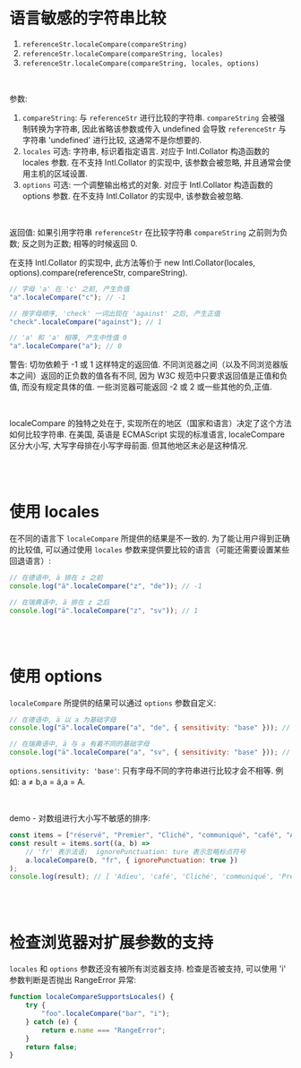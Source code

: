 # 语言敏感的字符串比较

1. `referenceStr.localeCompare(compareString)`
2. `referenceStr.localeCompare(compareString, locales)`
3. `referenceStr.localeCompare(compareString, locales, options)`

<br>

参数:

1.  `compareString`: 与 `referenceStr` 进行比较的字符串. `compareString` 会被强制转换为字符串, 因此省略该参数或传入 undefined 会导致 `referenceStr` 与字符串 'undefined' 进行比较, 这通常不是你想要的.
2.  `locales` 可选: 字符串, 标识着指定语言. 对应于 Intl.Collator 构造函数的 locales 参数. 在不支持 Intl.Collator 的实现中, 该参数会被忽略, 并且通常会使用主机的区域设置.
3.  `options` 可选: 一个调整输出格式的对象. 对应于 Intl.Collator 构造函数的 options 参数. 在不支持 Intl.Collator 的实现中, 该参数会被忽略.

<br>

返回值: 如果引用字符串 `referenceStr` 在比较字符串 `compareString` 之前则为负数; 反之则为正数; 相等的时候返回 0.

在支持 Intl.Collator 的实现中, 此方法等价于 new Intl.Collator(locales, options).compare(referenceStr, compareString).

```js
// 字母 'a' 在 'c' 之前, 产生负值
"a".localeCompare("c"); // -1

// 按字母顺序, 'check' 一词出现在 'against' 之后, 产生正值
"check".localeCompare("against"); // 1

// 'a' 和 'a' 相等, 产生中性值 0
"a".localeCompare("a"); // 0
```

警告: 切勿依赖于 -1 或 1 这样特定的返回值. 不同浏览器之间（以及不同浏览器版本之间）返回的正负数的值各有不同, 因为 W3C 规范中只要求返回值是正值和负值, 而没有规定具体的值. 一些浏览器可能返回 -2 或 2 或一些其他的负,正值.

<br>

localeCompare 的独特之处在于, 实现所在的地区（国家和语言）决定了这个方法如何比较字符串. 在美国, 英语是 ECMAScript 实现的标准语言, localeCompare 区分大小写, 大写字母排在小写字母前面. 但其他地区未必是这种情况.

<br><br>

# 使用 locales

在不同的语言下 `localeCompare` 所提供的结果是不一致的. 为了能让用户得到正确的比较值, 可以通过使用 `locales` 参数来提供要比较的语言（可能还需要设置某些回退语言）:

```js
// 在德语中, ä 排在 z 之前
console.log("ä".localeCompare("z", "de")); // -1

// 在瑞典语中, ä 排在 z 之后
console.log("ä".localeCompare("z", "sv")); // 1
```

<br><br>

# 使用 options

`localeCompare` 所提供的结果可以通过 `options` 参数自定义:

```js
// 在德语中, ä 以 a 为基础字母
console.log("ä".localeCompare("a", "de", { sensitivity: "base" })); // 0

// 在瑞典语中, ä 与 a 有着不同的基础字母
console.log("ä".localeCompare("a", "sv", { sensitivity: "base" })); // 1
```

`options.sensitivity: 'base'`: 只有字母不同的字符串进行比较才会不相等. 例如: a ≠ b,a = á,a = A.

<br>

demo - 对数组进行大小写不敏感的排序:

```js
const items = ["réservé", "Premier", "Cliché", "communiqué", "café", "Adieu"];
const result = items.sort((a, b) =>
    // 'fr' 表示法语;  ignorePunctuation: ture 表示忽略标点符号
    a.localeCompare(b, "fr", { ignorePunctuation: true })
);
console.log(result); // [ 'Adieu', 'café', 'Cliché', 'communiqué', 'Premier', 'réservé' ]
```

<br><br>

# 检查浏览器对扩展参数的支持

`locales` 和 `options` 参数还没有被所有浏览器支持. 检查是否被支持, 可以使用 'i' 参数判断是否抛出 RangeError 异常:

```js
function localeCompareSupportsLocales() {
    try {
        "foo".localeCompare("bar", "i");
    } catch (e) {
        return e.name === "RangeError";
    }
    return false;
}
```

<br>
